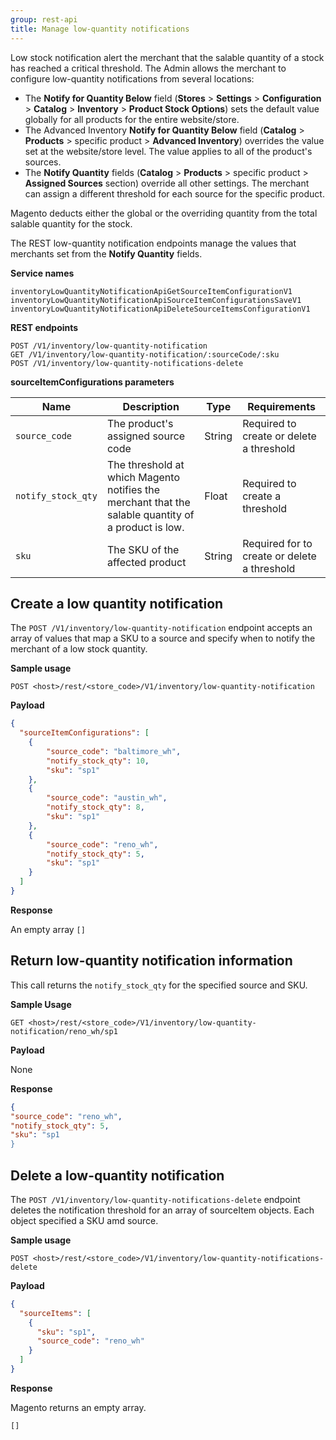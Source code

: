```yaml
---
group: rest-api
title: Manage low-quantity notifications
---
```


Low stock notification alert the merchant that the salable quantity of a stock has reached a critical threshold. The Admin allows the merchant to configure low-quantity notifications from several locations:

* The **Notify for Quantity Below** field (**Stores** > **Settings** > **Configuration** > **Catalog** > **Inventory** > **Product Stock Options**) sets the default value globally for all products for the entire website/store.
* The Advanced Inventory **Notify for Quantity Below** field (**Catalog** > **Products** > specific product > **Advanced Inventory**) overrides the value set at the website/store level. The value applies to all of the product's sources.
* The **Notify Quantity** fields (**Catalog** > **Products** > specific product > **Assigned Sources** section) override all other settings. The merchant can assign a different threshold for each source for the specific product.

Magento deducts either the global or the overriding quantity from the total salable quantity for the stock.

The REST low-quantity notification endpoints manage the values that merchants set from the **Notify Quantity** fields.

**Service names**

```
inventoryLowQuantityNotificationApiGetSourceItemConfigurationV1
inventoryLowQuantityNotificationApiSourceItemConfigurationsSaveV1
inventoryLowQuantityNotificationApiDeleteSourceItemsConfigurationV1
```

**REST endpoints**

```
POST /V1/inventory/low-quantity-notification
GET /V1/inventory/low-quantity-notification/:sourceCode/:sku
POST /V1/inventory/low-quantity-notifications-delete
```

**sourceItemConfigurations parameters**

Name | Description | Type | Requirements
--- | --- | --- | ---
`source_code` | The product's assigned source code  | String | Required to create or delete a threshold
`notify_stock_qty` | The threshold at which Magento notifies the merchant that the salable quantity of a product is low. | Float | Required to create a threshold
`sku` | The SKU of the affected product   | String | Required for to create or delete a threshold


## Create a low quantity notification

The `POST /V1/inventory/low-quantity-notification` endpoint accepts an array of values that map a SKU to a source and specify when to notify the merchant of a low stock quantity.

**Sample usage**

`POST <host>/rest/<store_code>/V1/inventory/low-quantity-notification`

**Payload**

```json
{
  "sourceItemConfigurations": [
    {
    	"source_code": "baltimore_wh",
    	"notify_stock_qty": 10,
    	"sku": "sp1"
    },
    {
    	"source_code": "austin_wh",
    	"notify_stock_qty": 8,
    	"sku": "sp1"
    },
    {
    	"source_code": "reno_wh",
    	"notify_stock_qty": 5,
    	"sku": "sp1"
    }
  ]
}
```

**Response**

An empty array `[]`


## Return low-quantity notification information

This call returns the `notify_stock_qty` for the specified source and SKU.

**Sample Usage**

`GET <host>/rest/<store_code>/V1/inventory/low-quantity-notification/reno_wh/sp1`

**Payload**

None

**Response**

```json
{
"source_code": "reno_wh",
"notify_stock_qty": 5,
"sku": "sp1
}
```

## Delete a low-quantity notification

The `POST /V1/inventory/low-quantity-notifications-delete` endpoint deletes the notification threshold for an array of sourceItem objects. Each object specified a SKU amd source.


**Sample usage**

`POST <host>/rest/<store_code>/V1/inventory/low-quantity-notifications-delete`

**Payload**

```json
{
  "sourceItems": [
    {
      "sku": "sp1",
      "source_code": "reno_wh"
    }
  ]
}
```

**Response**

Magento returns an empty array.

`[]`
